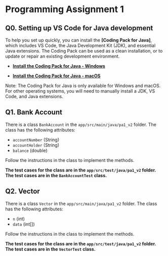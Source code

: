 
# Programming Assignment 1 

## Q0. Setting up VS Code for Java development

To help you set up quickly, you can install the **[Coding Pack for Java]**, which includes VS Code, the Java Development Kit (JDK), and essential Java extensions. The Coding Pack can be used as a clean installation, or to update or repair an existing development environment.

* **[Install the Coding Pack for Java - Windows](https://aka.ms/vscode-java-installer-win)**

* **[Install the Coding Pack for Java - macOS](https://aka.ms/vscode-java-installer-mac)**

Note: The Coding Pack for Java is only available for Windows and macOS. For other operating systems, you will need to manually install a JDK, VS Code, and Java extensions.

## Q1. Bank Account

There is a class `BankAccount` in the `app/src/main/java/pa1_v2` folder. The class has the following attributes:

- `accountNumber` (String)
- `accountHolder` (String)
- `balance` (double)

Follow the instructions in the class to implement the methods.

**The test cases for the class are in the `app/src/test/java/pa1_v2` folder. The test cases are in the `BankAccountTest` class.**

## Q2. Vector

There is a class `Vector` in the `app/src/main/java/pa1_v2` folder. The class has the following attributes:

- `n` (int)
- `data` (int[])

Follow the instructions in the class to implement the methods.

**The test cases for the class are in the `app/src/test/java/pa1_v2` folder. The test cases are in the `VectorTest` class.**